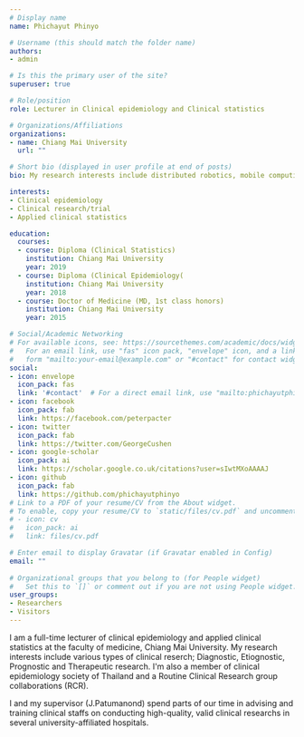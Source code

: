 ```yaml
---
# Display name
name: Phichayut Phinyo

# Username (this should match the folder name)
authors:
- admin

# Is this the primary user of the site?
superuser: true

# Role/position
role: Lecturer in Clinical epidemiology and Clinical statistics

# Organizations/Affiliations
organizations:
- name: Chiang Mai University
  url: ""

# Short bio (displayed in user profile at end of posts)
bio: My research interests include distributed robotics, mobile computing and programmable matter.

interests:
- Clinical epidemiology 
- Clinical research/trial
- Applied clinical statistics

education:
  courses:
  - course: Diploma (Clinical Statistics)
    institution: Chiang Mai University
    year: 2019
  - course: Diploma (Clinical Epidemiology(
    institution: Chiang Mai University
    year: 2018
  - course: Doctor of Medicine (MD, 1st class honors)
    institution: Chiang Mai University
    year: 2015

# Social/Academic Networking
# For available icons, see: https://sourcethemes.com/academic/docs/widgets/#icons
#   For an email link, use "fas" icon pack, "envelope" icon, and a link in the
#   form "mailto:your-email@example.com" or "#contact" for contact widget.
social:
- icon: envelope
  icon_pack: fas
  link: '#contact'  # For a direct email link, use "mailto:phichayutphinyo@gmail.com".
- icon: facebook
  icon_pack: fab
  link: https://facebook.com/peterpacter
- icon: twitter
  icon_pack: fab
  link: https://twitter.com/GeorgeCushen
- icon: google-scholar
  icon_pack: ai
  link: https://scholar.google.co.uk/citations?user=sIwtMXoAAAAJ
- icon: github
  icon_pack: fab
  link: https://github.com/phichayutphinyo
# Link to a PDF of your resume/CV from the About widget.
# To enable, copy your resume/CV to `static/files/cv.pdf` and uncomment the lines below.  
# - icon: cv
#   icon_pack: ai
#   link: files/cv.pdf

# Enter email to display Gravatar (if Gravatar enabled in Config)
email: ""
  
# Organizational groups that you belong to (for People widget)
#   Set this to `[]` or comment out if you are not using People widget.  
user_groups:
- Researchers
- Visitors
---
```


I am a full-time lecturer of clinical epidemiology and applied clinical statistics at the faculty of medicine, Chiang Mai University. My research interests include various types of clinical reserch; Diagnostic, Etiognostic, Prognostic and Therapeutic research. I'm also a member of clinical epidemiology society of Thailand and a Routine Clinical Research group collaborations (RCR). 

I and my supervisor (J.Patumanond) spend parts of our time in advising and training clinical staffs on conducting high-quality, valid clinical researchs in several university-affiliated hospitals.
